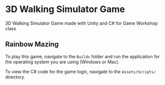 # 3D Walking Simulator Game
3D Walking Simulator Game made with Unity and C# for Game Workshop class

## Rainbow Mazing
To play this game, navigate to the `Builds` folder and run the application for the operating system you are using (Windows or Mac).

To view the C# code for the game logic, navigate to the `Assets/Scripts/` directory.
